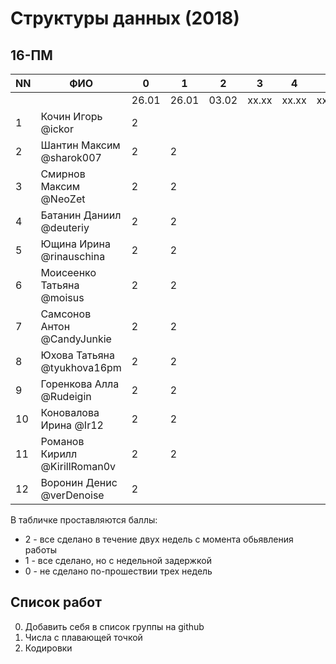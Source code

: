 # Структуры данных (2018)
## 16-ПМ

| NN  | ФИО                           | 0     | 1     | 2     | 3     | 4     | 5     | Exam  |
| --- | ----------------------------- | ----- | ----- | ----- | ----- | ----- | ----- | ----- |
|     |                               | 26.01 | 26.01 | 03.02 | xx.xx | xx.xx | xx.xx |       |
| 1   | Кочин Игорь @ickor            | 2     |       |       |       |       |       |       |
| 2   | Шантин Максим @sharok007      | 2     | 2     |       |       |       |       |       |
| 3   | Смирнов Максим @NeoZet        | 2     | 2     |       |       |       |       |       |
| 4   | Батанин Даниил  @deuteriy     | 2     | 2     |       |       |       |       |       |
| 5   | Ющина Ирина  @rinauschina     | 2     | 2     |       |       |       |       |       |
| 6   | Моисеенко Татьяна @moisus     | 2     | 2     |       |       |       |       |       |
| 7   | Самсонов Антон @CandyJunkie   | 2     | 2     |       |       |       |       |       |
| 8   | Юхова Татьяна @tyukhova16pm   | 2     | 2     |       |       |       |       |       |
| 9   | Горенкова Алла  @Rudeigin     | 2     | 2     |       |       |       |       |       |
| 10  | Коновалова Ирина @Ir12        | 2     | 2     |       |       |       |       |       |
| 11  | Романов Кирилл @KirillRoman0v | 2     | 2     |       |       |       |       |       |
| 12  | Воронин Денис @verDenoise     | 2     |       |       |       |       |       |       |

В табличке проставляются баллы:
- 2 - все сделано в течение двух недель с момента обьявления работы
- 1 - все сделано, но с недельной задержкой
- 0 - не сделано по-прошествии трех недель

## Список работ
0. Добавить себя в список группы на github
1. Числа с плавающей точкой
2. Кодировки
